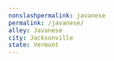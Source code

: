 ```yaml
---
﻿nonslashpermalink: javanese
permalink: /javanese/
alley: Javanese
city: Jacksonville
state: Vermont
---
```

